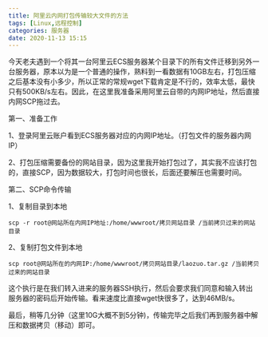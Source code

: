 ```yaml
---
title: 阿里云内网打包传输较大文件的方法
tags: [Linux,远程控制]
categories: 服务器
date: 2020-11-13 15:15
---
```


今天老夫遇到一个将其一台阿里云ECS服务器某个目录下的所有文件迁移到另外一台服务器，原本以为是一个普通的操作，熟料到一看数据有10GB左右，打包压缩之后基本没有小多少，所以正常的常规wget下载肯定是不行的，效率太低，最快只有500KB/s左右。因此，在这里我准备采用阿里云自带的内网IP地址，然后直接内网SCP拖过去。

第一、准备工作

1、登录阿里云账户看到ECS服务器对应的内网IP地址。（打包文件的服务器内网IP）

2、打包压缩需要备份的网站目录，因为这里我开始打包过了，其实我不应该打包的，直接SCP，因为数据较大，打包时间也很长，后面还要解压也需要时间。

第二、SCP命令传输

1、复制目录到本地

    scp -r root@网站所在内网IP地址:/home/wwwroot/拷贝网站目录 /当前拷贝过来的网站目录

2、复制打包文件到本地

    scp root@网站所在的内网IP:/home/wwwroot/拷贝网站目录/laozuo.tar.gz /当前拷贝过来的网站目录

这个执行是在我们转入进来的服务器SSH执行，然后会要求我们同意和输入转出服务器的密码后开始传输。看来速度比直接wget快很多了，达到46MB/s。

最后，稍等几分钟（这里10G大概不到5分钟)，传输完毕之后我们再到服务器中解压和数据拷贝（移动）即可。

　　




